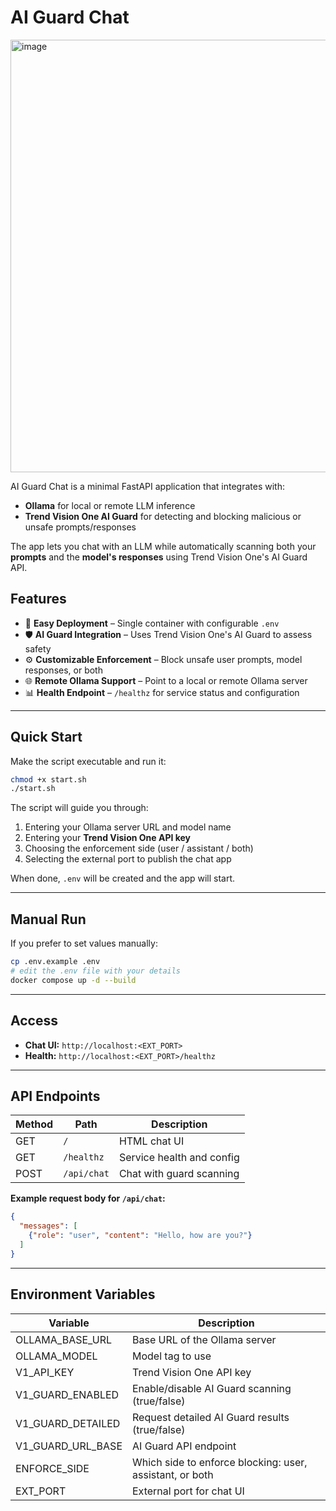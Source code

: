 # AI Guard Chat

<img width="902" height="692" alt="image" src="https://github.com/user-attachments/assets/524d3ee9-2afa-4be2-a85c-879ad0e66ac3" />


AI Guard Chat is a minimal FastAPI application that integrates with:
- **Ollama** for local or remote LLM inference
- **Trend Vision One AI Guard** for detecting and blocking malicious or unsafe prompts/responses

The app lets you chat with an LLM while automatically scanning both your **prompts** and the **model's responses** using Trend Vision One's AI Guard API.

## Features

- 🚀 **Easy Deployment** – Single container with configurable `.env`
- 🛡 **AI Guard Integration** – Uses Trend Vision One's AI Guard to assess safety
- ⚙ **Customizable Enforcement** – Block unsafe user prompts, model responses, or both
- 🌐 **Remote Ollama Support** – Point to a local or remote Ollama server
- 📊 **Health Endpoint** – `/healthz` for service status and configuration

---

## Quick Start

Make the script executable and run it:

```bash
chmod +x start.sh
./start.sh
```

The script will guide you through:
1. Entering your Ollama server URL and model name
2. Entering your **Trend Vision One API key**
3. Choosing the enforcement side (user / assistant / both)
4. Selecting the external port to publish the chat app

When done, `.env` will be created and the app will start.

---

## Manual Run

If you prefer to set values manually:

```bash
cp .env.example .env
# edit the .env file with your details
docker compose up -d --build
```

---

## Access

- **Chat UI:** `http://localhost:<EXT_PORT>`
- **Health:** `http://localhost:<EXT_PORT>/healthz`

---

## API Endpoints

| Method | Path       | Description |
|--------|-----------|-------------|
| GET    | `/`       | HTML chat UI |
| GET    | `/healthz`| Service health and config |
| POST   | `/api/chat` | Chat with guard scanning |

**Example request body for `/api/chat`:**
```json
{
  "messages": [
    {"role": "user", "content": "Hello, how are you?"}
  ]
}
```

---

## Environment Variables

| Variable             | Description |
|----------------------|-------------|
| OLLAMA_BASE_URL      | Base URL of the Ollama server |
| OLLAMA_MODEL         | Model tag to use |
| V1_API_KEY           | Trend Vision One API key |
| V1_GUARD_ENABLED     | Enable/disable AI Guard scanning (true/false) |
| V1_GUARD_DETAILED    | Request detailed AI Guard results (true/false) |
| V1_GUARD_URL_BASE    | AI Guard API endpoint |
| ENFORCE_SIDE         | Which side to enforce blocking: user, assistant, or both |
| EXT_PORT             | External port for chat UI |
